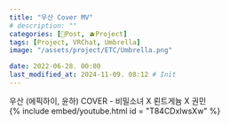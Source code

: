 ```yaml
---
title: "우산 Cover MV"
# description: ""
categories: [📀Post, 🫐Project]
tags: [Project, VRChat, Umbrella]
image: "/assets/project/ETC/Umbrella.png"

date: 2022-06-28. 00:00
last_modified_at: 2024-11-09. 08:12 # Init
---
```


우산 (에픽하이, 윤하) COVER - 비밀소녀 X 뢴트게늄 X 권민  
{% include embed/youtube.html id = "T84CDxlwsXw" %}
